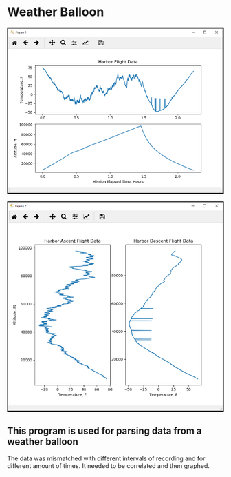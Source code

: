 # Weather Balloon


![Time Temp and Altitude Graph](/WeatherBalloon/images/timeTempAltitude.PNG)

![Temp and Altitude Graph](/WeatherBalloon/images/tempAltitude.PNG)
## This program is used for parsing data from a weather balloon

The data was mismatched with different intervals of recording and for different amount of times. It needed to be correlated and then graphed.
